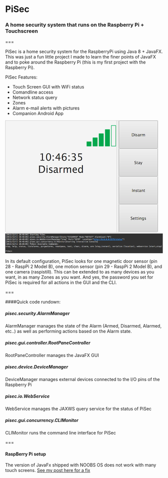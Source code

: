 # PiSec    
### A home security system that runs on the Raspberry Pi + Touchscreen
===  

PiSec is a home security system for the RaspberryPi using Java 8 + JavaFX. This was just a fun little project I made to learn the finer points of JavaFX and to poke around the Raspberry Pi (this is my first project with the Raspberry Pi).

PiSec Features:
* Touch Screen GUI with WiFi status
* Comandline access
* Network status query
* Zones
* Alarm e-mail alerts with pictures
* Companion Android App

![alt text](screen.png "main gui")
![alt text](cmd.png "main cli")

In its default configuration, PiSec looks for one magnetic door sensor (pin 28 - RaspPi 2 Model B), one motion sensor (pin 29 - RaspPi 2 Model B), and one camera (raspistill). This can be extended to as many devices as you want, in as many Zones as you want. And yes, the password you set for PiSec is required for all actions in the GUI and the CLI.

===

####Quick code rundown:
##### pisec.security.AlarmManager
AlarmManager manages the state of the Alarm (Armed, Disarmed, Alarmed, etc..) as well as performing actions based on the Alarm state.
##### pisec.gui.controller.RootPaneController
RootPaneController manages the JavaFX GUI
##### pisec.device.DeviceManager
DeviceManager manages external devices connected to the I/O pins of the Raspberry Pi
##### pisec.io.WebService
WebService manages the JAXWS query service for the status of PiSec
##### pisec.gui.concurrency.CLIMonitor
CLIMonitor runs the command line interface for PiSec

===

#### RaspBerry Pi setup
The version of JavaFx shipped with NOOBS OS does not work with many touch screens. [See my post here for a fix](https://www.raspberrypi.org/forums/viewtopic.php?f=108&t=121268&p=818759#p818759)


